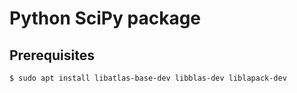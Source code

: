 # Python SciPy package

## Prerequisites
```
$ sudo apt install libatlas-base-dev libblas-dev liblapack-dev
```
